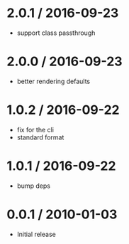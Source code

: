 
2.0.1 / 2016-09-23
==================

  * support class passthrough

2.0.0 / 2016-09-23
==================

  * better rendering defaults

1.0.2 / 2016-09-22
==================

  * fix for the cli
  * standard format

1.0.1 / 2016-09-22
==================

  * bump deps

0.0.1 / 2010-01-03
==================

  * Initial release
